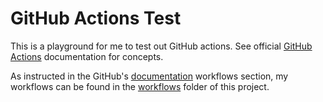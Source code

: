 # GitHub Actions Test

This is a playground for me to test out GitHub actions. See official [GitHub Actions](https://docs.github.com/en/actions) documentation for concepts.

As instructed in the GitHub's [documentation](https://docs.github.com/en/actions/learn-github-actions/understanding-github-actions#the-components-of-github-actions) workflows section, my workflows can be found in the [workflows](.github/workflows) folder of this project.
